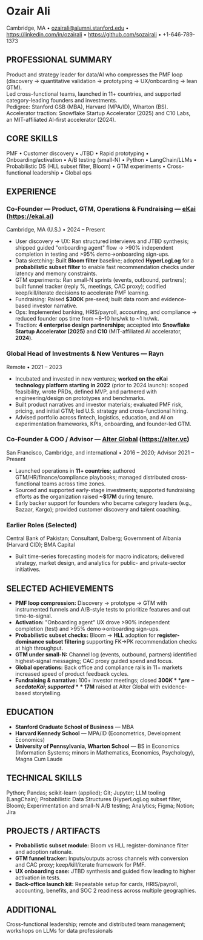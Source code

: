 # Ozair Ali
Cambridge, MA • ozairali@alumni.stanford.edu • https://linkedin.com/in/ozairali • https://github.com/sozairali • +1-646-789-1373

## PROFESSIONAL SUMMARY
Product and strategy leader for data/AI who compresses the PMF loop (discovery -> quantitative validation -> prototyping -> UX/onboarding -> lean GTM).  
Led cross-functional teams, launched in 11+ countries, and supported category-leading founders and investments.  
Pedigree: Stanford GSB (MBA), Harvard (MPA/ID), Wharton (BS). Accelerator traction: Snowflake Startup Accelerator (2025) and C10 Labs, an MIT-affiliated AI-first accelerator (2024).

## CORE SKILLS
PMF • Customer discovery • JTBD • Rapid prototyping • Onboarding/activation • A/B testing (small-N) • Python • LangChain/LLMs • Probabilistic DS (HLL subset filter, Bloom) • GTM experiments • Cross-functional leadership • Global ops

## EXPERIENCE

### Co-Founder — Product, GTM, Operations & Fundraising — [eKai](https://ekai.ai) (https://ekai.ai)
Cambridge, MA (U.S.) • 2024 – Present
- User discovery -> UX: Ran structured interviews and JTBD synthesis; shipped guided "onboarding agent" flow -> >90% independent completion in testing and >95% demo->onboarding sign-ups.
- Data sketching: Built **Bloom filter** baseline; adopted **HyperLogLog** for a **probabilistic subset filter** to enable fast recommendation checks under latency and memory constraints.
- GTM experiments: Ran small-N sprints (events, outbound, partners); built funnel tracker (reply %, meetings, CAC proxy); codified keep/kill/iterate decisions to accelerate PMF learning.
- Fundraising: Raised **$300K** pre-seed; built data room and evidence-based investor narrative.
- Ops: Implemented banking, HRIS/payroll, accounting, and compliance -> reduced founder ops time from ~8–10 hrs/wk to ~1 hr/wk.
- Traction: **4 enterprise design partnerships**; accepted into **Snowflake Startup Accelerator (2025)** and **C10** (MIT-affiliated AI accelerator, **2024**).

### Global Head of Investments & New Ventures — Rayn
Remote • 2021 – 2023
- Incubated and invested in new ventures; **worked on the eKai technology platform starting in 2022** (prior to 2024 launch): scoped feasibility, wrote PRDs, defined MVP, and partnered with engineering/design on prototypes and benchmarks.
- Built product narratives and investor materials; evaluated PMF risk, pricing, and initial GTM; led U.S. strategy and cross-functional hiring.
- Advised portfolio across fintech, logistics, education, and AI on experimentation frameworks, KPIs, onboarding, and founder-led GTM.

### Co-Founder & COO / Advisor — [Alter Global](https://alter.vc) (https://alter.vc)
San Francisco, Cambridge, and international • 2016 – 2020; Advisor 2021 – Present
- Launched operations in **11+ countries**; authored GTM/HR/finance/compliance playbooks; managed distributed cross-functional teams across time zones.
- Sourced and supported early-stage investments; supported fundraising efforts as the organization raised **~$17M** during tenure.
- Early backer support for founders who became category leaders (e.g., Bazaar, Kargo); provided customer discovery and talent coaching.

### Earlier Roles (Selected)
Central Bank of Pakistan; Consultant, Dalberg; Government of Albania (Harvard CID); BMA Capital  
- Built time-series forecasting models for macro indicators; delivered strategy, market design, and analytics for public- and private-sector initiatives.

## SELECTED ACHIEVEMENTS
- **PMF loop compression:** Discovery -> prototype -> GTM with instrumented funnels and A/B-style tests to prioritize features and cut time-to-signal.
- **Activation:** "Onboarding agent" UX drove >90% independent completion (test) and >95% demo->onboarding sign-ups.
- **Probabilistic subset checks:** Bloom -> **HLL** adoption for **register-dominance subset filtering** supporting FK->PK recommendation checks at high throughput.
- **GTM under small-N:** Channel log (events, outbound, partners) identified highest-signal messaging; CAC proxy guided spend and focus.
- **Global operations:** Back office and compliance rails in 11+ markets increased speed of product feedback cycles.
- **Fundraising & narrative:** 100+ investor meetings; closed **$300K** pre-seed at eKai; supported **~$17M** raised at Alter Global with evidence-based storytelling.

## EDUCATION
- **Stanford Graduate School of Business** — MBA  
- **Harvard Kennedy School** — MPA/ID (Econometrics, Development Economics)  
- **University of Pennsylvania, Wharton School** — BS in Economics (Information Systems; minors in Mathematics, Economics, Psychology), Magna Cum Laude

## TECHNICAL SKILLS
Python; Pandas; scikit-learn (applied); Git; Jupyter; LLM tooling (LangChain); Probabilistic Data Structures (HyperLogLog subset filter, Bloom); Experimentation and small-N A/B testing; Analytics; Figma; Notion; Jira

## PROJECTS / ARTIFACTS
- **Probabilistic subset module:** Bloom vs HLL register-dominance filter and adoption rationale.  
- **GTM funnel tracker:** Inputs/outputs across channels with conversion and CAC proxy; keep/kill/iterate framework for PMF.  
- **UX onboarding case:** JTBD synthesis and guided flow leading to higher activation in tests.  
- **Back-office launch kit:** Repeatable setup for cards, HRIS/payroll, accounting, benefits, and SOC 2 readiness across multiple geographies.

## ADDITIONAL
Cross-functional leadership; remote and distributed team management; workshops on LLMs for data professionals
